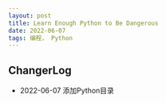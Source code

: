 ```yaml
---
layout: post
title: Learn Enough Python to Be Dangerous  
date: 2022-06-07 
tags: 编程， Python
---  
```




## ChangerLog 

- 2022-06-07 添加Python目录  